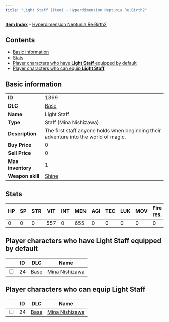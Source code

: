 ```yaml
---
title: "Light Staff (Item) - Hyperdimension Neptunia Re;Birth2"
---
```


[**Item Index**](/neptunia/rb2/item/index.html) - [Hyperdimension Neptunia Re;Birth2](/neptunia/rb2)

## Contents

- [Basic information](#basic-information)
- [Stats](#stats)
- [Player characters who have **Light Staff** equipped by default](#player-characters-who-have-light-staff-equipped-by-default)
- [Player characters who can equip **Light Staff**](#player-characters-who-can-equip-light-staff)

## Basic information

|   |   |
| -- | -- |
| **ID** | 1369 |
| **DLC** | [Base](/neptunia/rb2/dlc/0-base.html) |
| **Name** | Light Staff |
| **Type** | Staff (Mina Nishizawa) |
| **Description** | The first staff anyone holds when beginning their adventure into the world of magic. |
| **Buy Price** | 0 |
| **Sell Price** | 0 |
| **Max inventory** | 1 |
| **Weapon skill** | [Shine](/neptunia/rb2/skill/0-2801-shine.html) |

## Stats

| HP | SP | STR | VIT | INT | MEN | AGI | TEC | LUK | MOV | Fire res. | Ice res. | Wind res. | Lightning res. |
| -- | -- | --- | --- | --- | --- | --- | --- | --- | --- | --------- | -------- | --------- | -------------- |
| 0 | 0 | 0 | 557 | 0 | 655 | 0 | 0 | 0 | 0 | 0 | 0 | 0 | 0 |

## Player characters who have **Light Staff** equipped by default

|    | ID | DLC | Name |
| -- | -- | --- | ---- |
| <input type="checkbox" id="rb2-player-0-24" class="trackbox" /> | 24 | [Base](/neptunia/rb2/dlc/0-base.html) | [Mina Nishizawa](/neptunia/rb2/player/0-24-mina-nishizawa.html) |

## Player characters who can equip **Light Staff**

|    | ID | DLC | Name |
| -- | -- | --- | ---- |
| <input type="checkbox" id="rb2-player-0-24" class="trackbox" /> | 24 | [Base](/neptunia/rb2/dlc/0-base.html) | [Mina Nishizawa](/neptunia/rb2/player/0-24-mina-nishizawa.html) |
